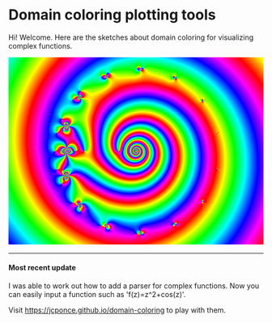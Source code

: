 # Domain coloring plotting tools

Hi! Welcome. Here are the sketches about domain coloring for visualizing complex functions.

![alt tag](https://github.com/jcponce/complex/blob/gh-pages/domaincoloringsite/plotfz.png)

---

#### Most recent update
I was able to work out how to add a parser for complex functions. Now you can easily input a function such as 'f(z)=z^2+cos(z)'. 

Visit https://jcponce.github.io/domain-coloring to play with them.

